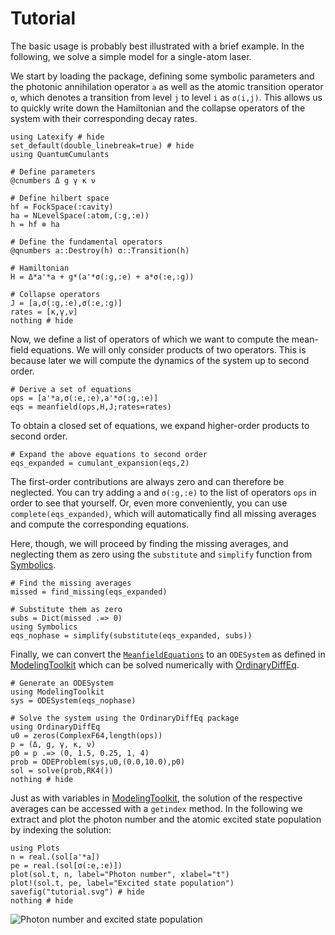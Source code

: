 # Tutorial

The basic usage is probably best illustrated with a brief example. In the following, we solve a simple model for a single-atom laser.

We start by loading the package, defining some symbolic parameters and the photonic annihilation operator `a` as well as the atomic transition operator `σ`, which denotes a transition from level `j` to level `i` as `σ(i,j)`. This allows us to quickly write down the Hamiltonian and the collapse operators of the system with their corresponding decay rates.

```@example tutorial
using Latexify # hide
set_default(double_linebreak=true) # hide
using QuantumCumulants

# Define parameters
@cnumbers Δ g γ κ ν

# Define hilbert space
hf = FockSpace(:cavity)
ha = NLevelSpace(:atom,(:g,:e))
h = hf ⊗ ha

# Define the fundamental operators
@qnumbers a::Destroy(h) σ::Transition(h)

# Hamiltonian
H = Δ*a'*a + g*(a'*σ(:g,:e) + a*σ(:e,:g))

# Collapse operators
J = [a,σ(:g,:e),σ(:e,:g)]
rates = [κ,γ,ν]
nothing # hide
```

Now, we define a list of operators of which we want to compute the mean-field equations. We will only consider products of two operators. This is because later we will compute the dynamics of the system up to second order.

```@example tutorial
# Derive a set of equations
ops = [a'*a,σ(:e,:e),a'*σ(:g,:e)]
eqs = meanfield(ops,H,J;rates=rates)
```

To obtain a closed set of equations, we expand higher-order products to second order.

```@example tutorial
# Expand the above equations to second order
eqs_expanded = cumulant_expansion(eqs,2)
```

The first-order contributions are always zero and can therefore be neglected. You can try adding `a` and `σ(:g,:e)` to the list of operators `ops` in order to see that yourself. Or, even more conveniently, you can use `complete(eqs_expanded)`, which will automatically find all missing averages and compute the corresponding equations.

Here, though, we will proceed by finding the missing averages, and neglecting them as zero using the `substitute` and `simplify` function from [Symbolics](https://github.com/JuliaSymbolics/Symbolics.jl).

```@example tutorial
# Find the missing averages
missed = find_missing(eqs_expanded)

# Substitute them as zero
subs = Dict(missed .=> 0)
using Symbolics
eqs_nophase = simplify(substitute(eqs_expanded, subs))
```

Finally, we can convert the [`MeanfieldEquations`](@ref) to an `ODESystem` as defined in [ModelingToolkit](https://github.com/SciML/ModelingToolkit.jl) which can be solved numerically with [OrdinaryDiffEq](https://github.com/JuliaDiffEq/OrdinaryDiffEq.jl).

```@example tutorial
# Generate an ODESystem
using ModelingToolkit
sys = ODESystem(eqs_nophase)

# Solve the system using the OrdinaryDiffEq package
using OrdinaryDiffEq
u0 = zeros(ComplexF64,length(ops))
p = (Δ, g, γ, κ, ν)
p0 = p .=> (0, 1.5, 0.25, 1, 4)
prob = ODEProblem(sys,u0,(0.0,10.0),p0)
sol = solve(prob,RK4())
nothing # hide
```

Just as with variables in [ModelingToolkit](https://github.com/SciML/ModelingToolkit.jl), the solution of the respective averages can be accessed with a `getindex` method. In the following we extract and plot the photon number and the atomic excited state population by indexing the solution:

```@example tutorial
using Plots
n = real.(sol[a'*a])
pe = real.(sol[σ(:e,:e)])
plot(sol.t, n, label="Photon number", xlabel="t")
plot!(sol.t, pe, label="Excited state population")
savefig("tutorial.svg") # hide
nothing # hide
```

![Photon number and excited state population](tutorial.svg)
